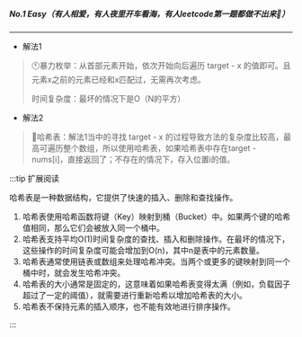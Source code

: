 ##### No.1 Easy（有人相爱，有人夜里开车看海，有人leetcode第一题都做不出来:rofl:）

***

- 解法1

> :clock11:暴力枚举：从首部元素开始，依次开始向后遍历 target - x 的值即可。且元素x之前的元素已经和x匹配过，无需再次考虑。
> 
> 时间复杂度：最坏的情况下是O（N的平方）

- 解法2

> :rocket:哈希表：解法1当中的寻找 target - x 的过程导致方法的复杂度比较高，最高可遍历整个数组，所以使用哈希表，如果哈希表中存在target - nums[i]，直接返回了；不存在的情况下，存入位置i的值。

:::tip 扩展阅读

哈希表是一种数据结构，它提供了快速的插入、删除和查找操作。

1. 哈希表使用哈希函数将键（Key）映射到桶（Bucket）中。如果两个键的哈希值相同，那么它们会被放入同一个桶中。
2. 哈希表支持平均O(1)时间复杂度的查找、插入和删除操作。在最坏的情况下，这些操作的时间复杂度可能会增加到O(n)，其中n是表中的元素数量。
3. 哈希表通常使用链表或数组来处理哈希冲突。当两个或更多的键映射到同一个桶中时，就会发生哈希冲突。
4. 哈希表的大小通常是固定的，这意味着如果哈希表变得太满（例如，负载因子超过了一定的阈值），就需要进行重新哈希以增加哈希表的大小。
5. 哈希表不保持元素的插入顺序，也不能有效地进行排序操作。

:::
